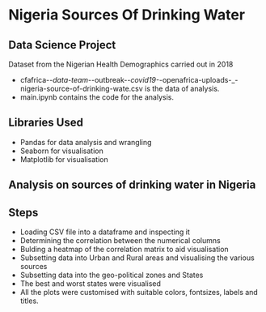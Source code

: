 # Nigeria Sources Of Drinking Water
## Data Science Project
Dataset from the Nigerian Health Demographics carried out in 2018
- cfafrica-_-data-team-_-outbreak-_-covid19-_-openafrica-uploads-_-nigeria-source-of-drinking-wate.csv is the data of analysis.    
- main.ipynb contains the code for the analysis.

## Libraries Used
- Pandas for data  analysis and wrangling 
- Seaborn for visualisation
- Matplotlib for visualisation

## Analysis on sources of drinking water in Nigeria

## Steps 
- Loading CSV file into a dataframe and inspecting it
- Determining the correlation between the numerical columns 
- Bulding a heatmap of the correlation matrix to aid visualisation
- Subsetting data into Urban and Rural areas and visualising the various sources 
- Subsetting data into the geo-political zones and States
- The best and worst states were visualised
- All the plots were customised with suitable colors, fontsizes, labels and titles. 

